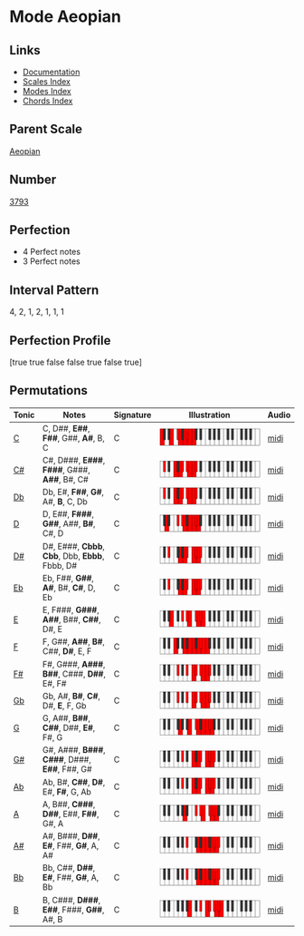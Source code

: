 # Mode Aeopian

## Links

- [Documentation](index.md)
- [Scales Index](Scales.md)
- [Modes Index](Modes.md)
- [Chords Index](Chords.md)

## Parent Scale

[Aeopian](ScaleAeopian.md)

## Number

[3793](https://ianring.com/musictheory/scales/3793)

## Perfection

- 4 Perfect notes
- 3 Perfect notes

## Interval Pattern

4, 2, 1, 2, 1, 1, 1

## Perfection Profile

[true true false false true false true]

## Permutations

| Tonic | Notes | Signature | Illustration | Audio |
|-------|-------|-----------|--------------|-------|
| [C](ModeCNaturalAeopian.md) | C, D##, **E##**, **F##**, G##, **A#**, B, C | C | ![CNaturalAeopian](ModeCNaturalAeopian.png) | [midi](https://github.com/edipermadi/music/blob/main/docs/ModeCNaturalAeopian.mid?raw=true) |
| [C#](ModeCSharpAeopian.md) | C#, D###, **E###**, **F###**, G###, **A##**, B#, C# | C | ![CSharpAeopian](ModeCSharpAeopian.png) | [midi](https://github.com/edipermadi/music/blob/main/docs/ModeCSharpAeopian.mid?raw=true) |
| [Db](ModeDFlatAeopian.md) | Db, E#, **F##**, **G#**, A#, **B**, C, Db | C | ![DFlatAeopian](ModeDFlatAeopian.png) | [midi](https://github.com/edipermadi/music/blob/main/docs/ModeDFlatAeopian.mid?raw=true) |
| [D](ModeDNaturalAeopian.md) | D, E##, **F###**, **G##**, A##, **B#**, C#, D | C | ![DNaturalAeopian](ModeDNaturalAeopian.png) | [midi](https://github.com/edipermadi/music/blob/main/docs/ModeDNaturalAeopian.mid?raw=true) |
| [D#](ModeDSharpAeopian.md) | D#, E###, **Cbbb**, **Cbb**, Dbb, **Ebbb**, Fbbb, D# | C | ![DSharpAeopian](ModeDSharpAeopian.png) | [midi](https://github.com/edipermadi/music/blob/main/docs/ModeDSharpAeopian.mid?raw=true) |
| [Eb](ModeEFlatAeopian.md) | Eb, F##, **G##**, **A#**, B#, **C#**, D, Eb | C | ![EFlatAeopian](ModeEFlatAeopian.png) | [midi](https://github.com/edipermadi/music/blob/main/docs/ModeEFlatAeopian.mid?raw=true) |
| [E](ModeENaturalAeopian.md) | E, F###, **G###**, **A##**, B##, **C##**, D#, E | C | ![ENaturalAeopian](ModeENaturalAeopian.png) | [midi](https://github.com/edipermadi/music/blob/main/docs/ModeENaturalAeopian.mid?raw=true) |
| [F](ModeFNaturalAeopian.md) | F, G##, **A##**, **B#**, C##, **D#**, E, F | C | ![FNaturalAeopian](ModeFNaturalAeopian.png) | [midi](https://github.com/edipermadi/music/blob/main/docs/ModeFNaturalAeopian.mid?raw=true) |
| [F#](ModeFSharpAeopian.md) | F#, G###, **A###**, **B##**, C###, **D##**, E#, F# | C | ![FSharpAeopian](ModeFSharpAeopian.png) | [midi](https://github.com/edipermadi/music/blob/main/docs/ModeFSharpAeopian.mid?raw=true) |
| [Gb](ModeGFlatAeopian.md) | Gb, A#, **B#**, **C#**, D#, **E**, F, Gb | C | ![GFlatAeopian](ModeGFlatAeopian.png) | [midi](https://github.com/edipermadi/music/blob/main/docs/ModeGFlatAeopian.mid?raw=true) |
| [G](ModeGNaturalAeopian.md) | G, A##, **B##**, **C##**, D##, **E#**, F#, G | C | ![GNaturalAeopian](ModeGNaturalAeopian.png) | [midi](https://github.com/edipermadi/music/blob/main/docs/ModeGNaturalAeopian.mid?raw=true) |
| [G#](ModeGSharpAeopian.md) | G#, A###, **B###**, **C###**, D###, **E##**, F##, G# | C | ![GSharpAeopian](ModeGSharpAeopian.png) | [midi](https://github.com/edipermadi/music/blob/main/docs/ModeGSharpAeopian.mid?raw=true) |
| [Ab](ModeAFlatAeopian.md) | Ab, B#, **C##**, **D#**, E#, **F#**, G, Ab | C | ![AFlatAeopian](ModeAFlatAeopian.png) | [midi](https://github.com/edipermadi/music/blob/main/docs/ModeAFlatAeopian.mid?raw=true) |
| [A](ModeANaturalAeopian.md) | A, B##, **C###**, **D##**, E##, **F##**, G#, A | C | ![ANaturalAeopian](ModeANaturalAeopian.png) | [midi](https://github.com/edipermadi/music/blob/main/docs/ModeANaturalAeopian.mid?raw=true) |
| [A#](ModeASharpAeopian.md) | A#, B###, **D##**, **E#**, F##, **G#**, A, A# | C | ![ASharpAeopian](ModeASharpAeopian.png) | [midi](https://github.com/edipermadi/music/blob/main/docs/ModeASharpAeopian.mid?raw=true) |
| [Bb](ModeBFlatAeopian.md) | Bb, C##, **D##**, **E#**, F##, **G#**, A, Bb | C | ![BFlatAeopian](ModeBFlatAeopian.png) | [midi](https://github.com/edipermadi/music/blob/main/docs/ModeBFlatAeopian.mid?raw=true) |
| [B](ModeBNaturalAeopian.md) | B, C###, **D###**, **E##**, F###, **G##**, A#, B | C | ![BNaturalAeopian](ModeBNaturalAeopian.png) | [midi](https://github.com/edipermadi/music/blob/main/docs/ModeBNaturalAeopian.mid?raw=true) |
